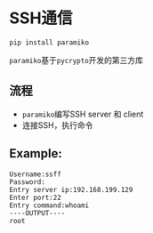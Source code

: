 # SSH通信
`pip install paramiko`

`paramiko`基于`pycrypto`开发的第三方库

## 流程
- `paramiko`编写SSH server 和 client
- 连接SSH，执行命令

## Example:
```
Username:ssff
Password: 
Entry server ip:192.168.199.129
Enter port:22
Entry command:whoami
----OUTPUT----
root
```